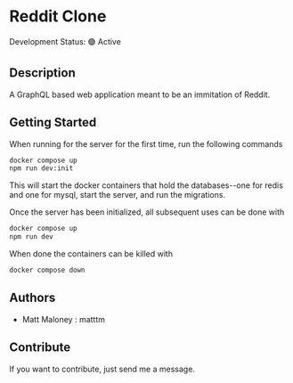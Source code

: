 # Reddit Clone

Development Status: 🟢 Active

## Description

A GraphQL based web application meant to be an immitation of Reddit.

## Getting Started

When running for the server for the first time, run the following commands

```bash
docker compose up
npm run dev:init
```

This will start the docker containers that hold the databases--one for redis and one for mysql, start the server, and run the migrations.

Once the server has been initialized, all subsequent uses can be done with

```bash
docker compose up
npm run dev
```

When done the containers can be killed with

```bash
docker compose down
```

## Authors

-   Matt Maloney : matttm

## Contribute

If you want to contribute, just send me a message.
